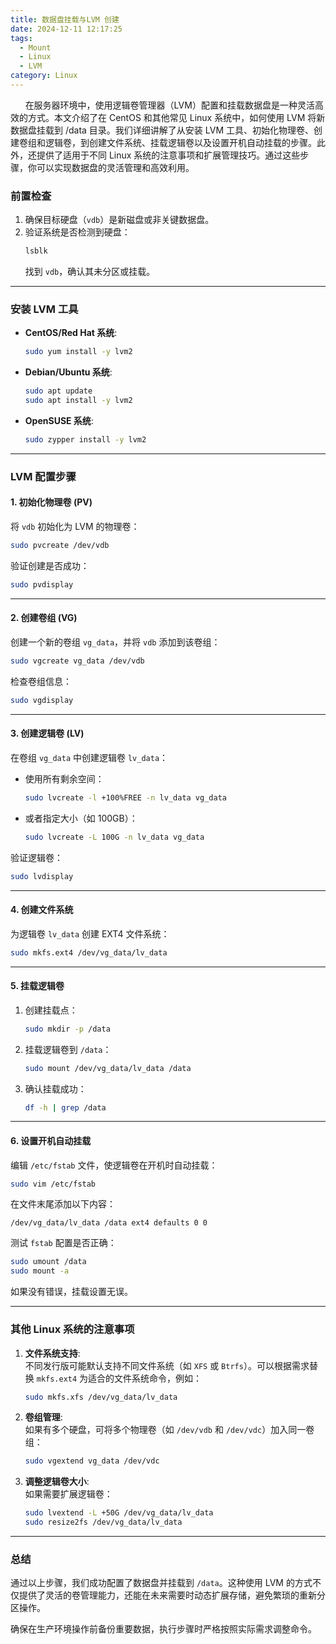 ```yaml
---
title: 数据盘挂载与LVM 创建
date: 2024-12-11 12:17:25
tags:
  - Mount
  - Linux
  - LVM
category: Linux
---
```


&nbsp;&nbsp;&nbsp;&nbsp;&nbsp;&nbsp;在服务器环境中，使用逻辑卷管理器（LVM）配置和挂载数据盘是一种灵活高效的方式。本文介绍了在 CentOS 和其他常见 Linux 系统中，如何使用 LVM 将新数据盘挂载到 /data 目录。我们详细讲解了从安装 LVM 工具、初始化物理卷、创建卷组和逻辑卷，到创建文件系统、挂载逻辑卷以及设置开机自动挂载的步骤。此外，还提供了适用于不同 Linux 系统的注意事项和扩展管理技巧。通过这些步骤，你可以实现数据盘的灵活管理和高效利用。

<!-- more -->

### **前置检查**
1. 确保目标硬盘（`vdb`）是新磁盘或非关键数据盘。
2. 验证系统是否检测到硬盘：
   ```bash
   lsblk
   ```
   找到 `vdb`，确认其未分区或挂载。

---

### **安装 LVM 工具**

- **CentOS/Red Hat 系统**:
  ```bash
  sudo yum install -y lvm2
  ```

- **Debian/Ubuntu 系统**:
  ```bash
  sudo apt update
  sudo apt install -y lvm2
  ```

- **OpenSUSE 系统**:
  ```bash
  sudo zypper install -y lvm2
  ```

---

### **LVM 配置步骤**

#### 1. 初始化物理卷 (PV)
将 `vdb` 初始化为 LVM 的物理卷：
```bash
sudo pvcreate /dev/vdb
```

验证创建是否成功：
```bash
sudo pvdisplay
```

---

#### 2. 创建卷组 (VG)
创建一个新的卷组 `vg_data`，并将 `vdb` 添加到该卷组：
```bash
sudo vgcreate vg_data /dev/vdb
```

检查卷组信息：
```bash
sudo vgdisplay
```

---

#### 3. 创建逻辑卷 (LV)
在卷组 `vg_data` 中创建逻辑卷 `lv_data`：
- 使用所有剩余空间：
  ```bash
  sudo lvcreate -l +100%FREE -n lv_data vg_data
  ```
- 或者指定大小（如 100GB）：
  ```bash
  sudo lvcreate -L 100G -n lv_data vg_data
  ```

验证逻辑卷：
```bash
sudo lvdisplay
```

---

#### 4. 创建文件系统
为逻辑卷 `lv_data` 创建 EXT4 文件系统：
```bash
sudo mkfs.ext4 /dev/vg_data/lv_data
```

---

#### 5. 挂载逻辑卷
1. 创建挂载点：
   ```bash
   sudo mkdir -p /data
   ```

2. 挂载逻辑卷到 `/data`：
   ```bash
   sudo mount /dev/vg_data/lv_data /data
   ```

3. 确认挂载成功：
   ```bash
   df -h | grep /data
   ```

---

#### 6. 设置开机自动挂载
编辑 `/etc/fstab` 文件，使逻辑卷在开机时自动挂载：
```bash
sudo vim /etc/fstab
```

在文件末尾添加以下内容：
```
/dev/vg_data/lv_data /data ext4 defaults 0 0
```

测试 `fstab` 配置是否正确：
```bash
sudo umount /data
sudo mount -a
```
如果没有错误，挂载设置无误。

---

### **其他 Linux 系统的注意事项**
1. **文件系统支持**:  
   不同发行版可能默认支持不同文件系统（如 `XFS` 或 `Btrfs`）。可以根据需求替换 `mkfs.ext4` 为适合的文件系统命令，例如：
   ```bash
   sudo mkfs.xfs /dev/vg_data/lv_data
   ```

2. **卷组管理**:  
   如果有多个硬盘，可将多个物理卷（如 `/dev/vdb` 和 `/dev/vdc`）加入同一卷组：
   ```bash
   sudo vgextend vg_data /dev/vdc
   ```

3. **调整逻辑卷大小**:  
   如果需要扩展逻辑卷：
   ```bash
   sudo lvextend -L +50G /dev/vg_data/lv_data
   sudo resize2fs /dev/vg_data/lv_data
   ```

---

### **总结**
通过以上步骤，我们成功配置了数据盘并挂载到 `/data`。这种使用 LVM 的方式不仅提供了灵活的卷管理能力，还能在未来需要时动态扩展存储，避免繁琐的重新分区操作。

确保在生产环境操作前备份重要数据，执行步骤时严格按照实际需求调整命令。
